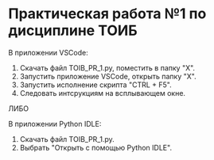 # Практическая работа №1 по дисциплине ТОИБ

В приложении VSCode:
1) Скачать файл TOIB_PR_1.py, поместить в папку "X".
2) Запустить приложение VSCode, открыть папку "X".
4) Запустить исполнение скрипта "CTRL + F5".
5) Следовать интсрукциям на всплывающем окне.

ЛИБО

В приложении Python IDLE:
1) Скачать файл TOIB_PR_1.py.
2) Выбрать "Открыть с помощью Python IDLE".
